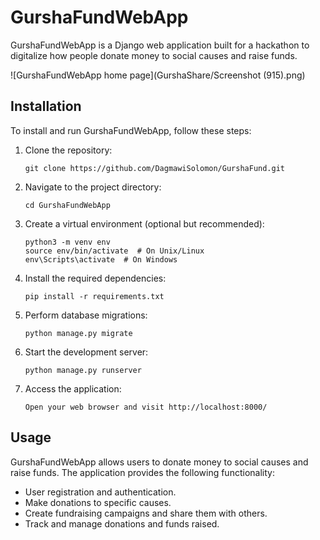 # GurshaFundWebApp

GurshaFundWebApp is a Django web application built for a hackathon to digitalize how people donate money to social causes and raise funds.

![GurshaFundWebApp home page](GurshaShare/Screenshot (915).png)
## Installation

To install and run GurshaFundWebApp, follow these steps:

1. Clone the repository:
   ```
   git clone https://github.com/DagmawiSolomon/GurshaFund.git
   ```

2. Navigate to the project directory:
   ```
   cd GurshaFundWebApp
   ```

3. Create a virtual environment (optional but recommended):
   ```
   python3 -m venv env
   source env/bin/activate  # On Unix/Linux
   env\Scripts\activate  # On Windows
   ```

4. Install the required dependencies:
   ```
   pip install -r requirements.txt
   ```

5. Perform database migrations:
   ```
   python manage.py migrate
   ```

6. Start the development server:
   ```
   python manage.py runserver
   ```

7. Access the application:
   ```
   Open your web browser and visit http://localhost:8000/
   ```

## Usage

GurshaFundWebApp allows users to donate money to social causes and raise funds. The application provides the following functionality:

- User registration and authentication.
- Make donations to specific causes.
- Create fundraising campaigns and share them with others.
- Track and manage donations and funds raised.

